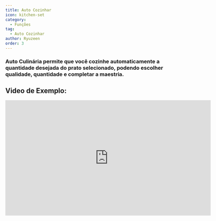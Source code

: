 ```yaml
---
title: Auto Cozinhar
icon: kitchen-set
category:
  - Funções
tag:
  - Auto Cozinhar
author: Ryuzeen
order: 3
---
```


### Auto Culinária permite que você cozinhe automaticamente a quantidade desejada do prato selecionado, podendo escolher qualidade, quantidade e completar a maestria.

## Video de Exemplo:

<div class="iframe-container"><iframe width="640" height="360" src="https://www.youtube.com/embed/T_X13AXiAiY?list=PL5eI1Tb64p56g27qfYk7VuFTz4FK6YrKa" title="Korepi - Auto Cook" frameborder="0" allow="accelerometer; autoplay; clipboard-write; encrypted-media; gyroscope; picture-in-picture; web-share" allowfullscreen></iframe></div>
